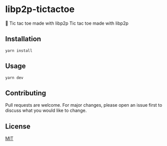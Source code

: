 # libp2p-tictactoe
🎲 Tic tac toe made with libp2p
Tic tac toe made with libp2p

## Installation
```
yarn install
```

## Usage
```
yarn dev
```

## Contributing
Pull requests are welcome. For major changes, please open an issue first to discuss what you would like to change.

## License
[MIT](LICENSE)
